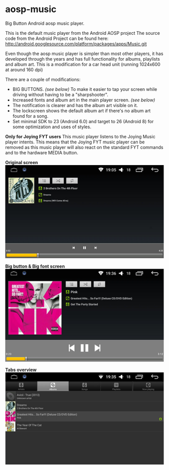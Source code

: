 # aosp-music
Big Button Android aosp music player.

This is the default music player from the Android AOSP project
The source code from the Android Project can be found here:
http://android.googlesource.com/platform/packages/apps/Music.git

Even though the aosp music player is simpler than most other players, it has developed through the years and has full functionality for albums, playlists and album art.
This is a modification for a car head unit (running 1024x600 at around 160 dpi)

There are a couple of modifications:
* BIG BUTTONS. *(see below)* To make it easier to tap your screen while driving without having to be a "sharpshooter".
* Increased fonts and album art in the main player screen. *(see below)*
* The notification is clearer and has the album art visible on it.
* The lockscreen shows the default album art if there's no album art found for a song.
* Set minimal SDK to 23 (Android 6.0) and target to 26 (Android 8) for some optimization and uses of styles.

**Only for Joying FYT users**
This music player listens to the Joying Music player intents. This means that the Joying FYT music player can be removed as this music player will also react on the standard FYT commands and to the hardware MEDIA button.

**Original screen**
![Original main player screen](./images/org-aosp-mainscreen_2.jpg)<br>

**Big button & Big font screen**
![Big button big fonts main player screen](./images/bigbutton-aosp-mainscreen3.jpg)<br>

**Tabs overview**
![tabs overview](./images/tab-screen.jpg)
